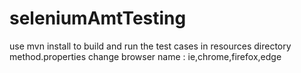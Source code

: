 # seleniumAmtTesting
use mvn install to build and run the test cases 
in resources directory method.properties change browser name : ie,chrome,firefox,edge
